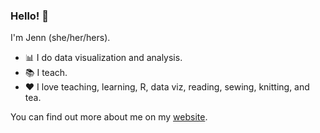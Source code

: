 ### Hello! 👋

I'm Jenn (she/her/hers). 

- :bar_chart: I do data visualization and analysis. 
- :books: I teach.
- :heart: I love teaching, learning, R, data viz, reading, sewing, knitting, and tea.

You can find out more about me on my [website](https://jennschilling.me).

<!--
**jennschilling/jennschilling** is a ✨ _special_ ✨ repository because its `README.md` (this file) appears on your GitHub profile.

Here are some ideas to get you started:

- 🔭 I’m currently working on ...
- 🌱 I’m currently learning ...
- 👯 I’m looking to collaborate on ...
- 🤔 I’m looking for help with ...
- 💬 Ask me about ...
- 📫 How to reach me: ...
- 😄 Pronouns: ...
- ⚡ Fun fact: ...


- :cactus: I currently live in Arizona.
- :womans_clothes: I like to knit and sew clothes.
- :paw_prints: I have a dog and a cat.
-->
